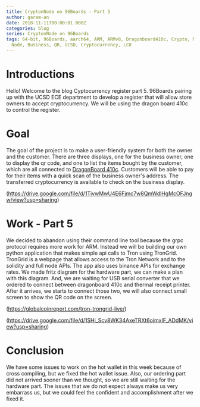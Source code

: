 ```yaml
---
title: CryptonNode on 96Boards - Part 5
author: garam-an
date: 2018-11-11T00:00:01.000Z
categories: blog
series: CryptonNode on 96Boards
tags: 64-bit, 96Boards, aarch64, ARM, ARMv8, Dragonboard410c, Crypto, Mining,
  Node, Business, QR, UCSD, Cryptocurrency, LCD
---
```


# Introductions

Hello! Welcome to the blog Cyptocurrency register part 5. 96Boards pairing up with the UCSD ECE department to develop a register that will allow store owners to accept cryptocurrency. We will be using the dragon board 410c to control the register.

# Goal

The goal of the project is to make a user-friendly system for both the owner and the customer. There are three displays, one for the business owner, one to display the qr code, and one to list the items bought by the customer, which are all connected to [DragonBoard 410c](http://www.96boards.org/product/dragonboard410c/). Customers will be able to pay for their items with a quick scan of the business owner's address. The transferred cryptocurrency is available to check on the business display.

(https://drive.google.com/file/d/1TivwMwU4E6Fjmc7w8QmWdlHgMcOFJngw/view?usp=sharing)

# Work - Part 5

We decided to abandon using their command line tool because the grpc protocol requires more work for ARM. Instead we will be building our own python application that makes simple api calls to Tron using TronGrid. TronGrid is a webpage that allows access to the Tron Network and to the solidity and full node APIs. The app also uses binance APIs for exchange rates. We made fritz diagram for the hardware part, we can make a plan with this diagram. And, we are waiting for USB serial converter that we ordered to connect between dragonboard 410c and thermal receipt printer. After it arrives, we starts to connect those two, we will also connect small screen to show the QR code on the screen.

(https://globalcoinreport.com/tron-trongrid-live/)

(https://drive.google.com/file/d/1SHi_Scv8WK34AxeTRXt6oimxIF_ADdMK/view?usp=sharing)

# Conclusion

We have some issues to work on the hot wallet in this week because of cross compiling, but we fixed the hot wallet issue. Also, our ordering part did not arrived sooner than we thought, so we are still waiting for the hardware part. The issues that we do not expect always make us very embarrass us, but we could feel the confident and accomplishment after we fixed it.
